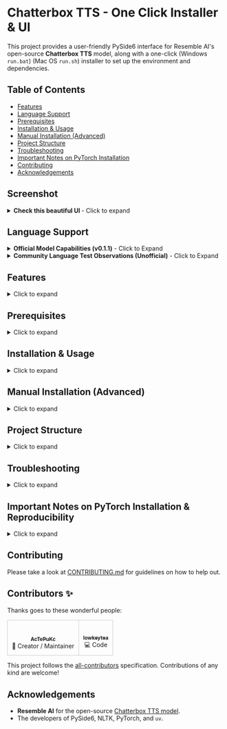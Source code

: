 # Chatterbox TTS - One Click Installer & UI

This project provides a user-friendly PySide6 interface for Resemble AI's open-source **Chatterbox TTS** model, along with a one-click (Windows `run.bat`) (Mac OS `run.sh`) installer to set up the environment and dependencies.


## Table of Contents

* [Features](#features)
* [Language Support](#language-support)
* [Prerequisites](#prerequisites)
* [Installation & Usage](#installation--usage)
* [Manual Installation (Advanced)](#manual-installation-advanced)
* [Project Structure](#project-structure)
* [Troubleshooting](#troubleshooting)
* [Important Notes on PyTorch Installation](#important-notes-on-pytorch-installation--reproducibility)
* [Contributing](#contributing)
* [Acknowledgements](#acknowledgements)

## Screenshot

<details>
<summary><strong> Check this beautiful UI </strong>- Click to expand</summary>

![Screenshot of Chatterbox UI](screenshot_1.png)
*(Early Stage of the App UI)*
</details>

## Language Support

<details>
<summary><strong>Official Model Capabilities (v0.1.1)</strong> - Click to Expand</summary>

*   The underlying `chatterbox-tts` model (version 0.1.1, as currently used by this project) is primarily designed and trained for **English (US/General Accent)** text-to-speech.
*   **Other Languages:**
    *   While the model may attempt to pronounce words from other languages using English phonetics, the results will generally **not sound like native speech** and may be heavily accented or unintelligible.
    *   Languages using **non-Latin scripts** (e.g., Greek, Cyrillic, Chinese, Korean, Arabic, Hindi) or those with extensive **diacritics/special characters** not common in English are highly likely to cause errors (including potential CUDA errors if character processing fails) or produce completely garbled output.
*   **Achieving True Multilingual Support:** This would require:
    *   New models or updated versions from the `chatterbox-tts` **developers** specifically trained or fine-tuned for those languages.
    *   Community efforts to **fine-tune** the existing model or train new ones on specific language datasets.
*   **Recommendation:** For reliable and high-quality results, **it is strongly recommended to use English text only** with the current version of the model. It is primarily a research and development tool for English TTS at this stage.
</details>

<details>
<summary><strong>Community Language Test Observations (Unofficial)</strong> - Click to Expand</summary>

The following are informal observations on how the current English model (v0.1.1) attempts to handle text from other languages. These are **not endorsements of support** but rather notes on its behavior. Expect a strong English phonetic base and accent.

**⚠️ WARNING: Non-Latin Scripts & Extensive Diacritics ⚠️**
Attempting to process languages with non-Latin scripts (e.g., Greek, Cyrillic, Hanzi, Hangul) or extensive diacritics can lead to unpredictable behavior, including application errors (like CUDA device-side asserts with Greek text) or completely garbled/silent output. **Proceed with caution and expect instability if testing these.**

*   **English:** ✅ Supported (Primary Language)
*   **German:** 🗣️ Produces heavily English-accented speech. Does not sound like native German.
*   **French:** 🗣️ Produces heavily English-accented speech.
*   **Spanish:** 🗣️ Produces heavily English-accented speech.
*   **Italian:** 🗣️ Produces heavily English-accented speech.
*   **Romanian:** 🗣️ Produces heavily English-accented speech.
*   **Dutch:** 🚫 Generally unintelligible or sounds nothing like Dutch.
*   **Swedish:** 🚫 Generally unintelligible or sounds nothing like Swedish.
*   **Polish:** *(Latin script with diacritics)* - 🗣️ Likely heavily English-accented; intelligibility may vary. *(You can update with your specific test result here if you do one, e.g., "Poor intelligibility, strong English accent.")*
*   **Turkish:** *(Latin script with some unique characters)* - 🚫 Generally unintelligible or heavily English-ified.
*   **Czech:** *(Latin script with diacritics)* - 🗣️ Likely heavily English-accented; intelligibility may vary. *(Update with test result)*
*   **Bulgarian:** *(Cyrillic script)* - 🛑 **HIGHLY UNSUPPORTED.**
*   **Russian, Serbian, Ukrainian (other Cyrillic):** 🛑 **HIGHLY UNSUPPORTED.**
*   **Korean (Hangul):** 🛑 **HIGHLY UNSUPPORTED.** May attempt to pronounce characters as English letters.
*   **Chinese (Mandarin - Hanzi):** 🛑 **HIGHLY UNSUPPORTED.** May attempt to pronounce characters as English letters or Pinyin with English phonetics.
*   **Greek (Greek script):** 🛑 **HIGHLY UNSUPPORTED & POTENTIALLY UNSTABLE.** Can lead to application errors (CUDA asserts).

*(This list is not exhaustive. Feel free to report your findings for other languages if you experiment, but please note the model's English-centric design.)*
</details>

## Features

<details>
<summary>Click to expand</summary>

*   **Simple PySide6 Interface:**
    *   Text input for speech synthesis.
    *   Load reference audio files (`.wav`, `.mp3`, `.flac`) for voice cloning.
    *   Adjustable parameters:
        *   Exaggeration
        *   CFG/Pace
        *   Temperature
        *   Random Seed (0 for random)
    *   Audio playback controls (Play/Pause/Resume, Stop, Seekable Playhead).
    *   History of generated audio files with double-click to play.
    *   Status updates for model loading, generation,  playback and time elapsed.
    *   Option to auto-play audio after generation.
*   **Smart Text Chunking:**
    *   Utilizes NLTK for sentence tokenization.
    *   Long sentences are intelligently split at spaces to avoid cutting words, ensuring better quality for stitched audio.
    *   Handles long text inputs by generating and stitching audio chunks.
*   **One-Click Installer (`run.bat` for Windows):**
    *   Uses `uv` (a fast Python package installer and resolver) for environment setup.
    *   Automatically creates a Python virtual environment (`.venv`).
    *   Installs all necessary dependencies from a lock file (`requirements.lock.txt`) for reproducibility.
    *   Detects your CUDA version (if NVIDIA GPU is present) and installs the appropriate PyTorch build (including torchvision and torchaudio) for GPU acceleration. Falls back to CPU if CUDA is not found.
    *   Downloads necessary NLTK resources (`punkt` for sentence tokenization).
*   **Output Management:**
    *   Saves generated audio to a `chatterbox_outputs` subdirectory.
    *   Filenames include timestamps and the actual seed used for generation.

</details>

## Prerequisites

<details>
<summary>Click to expand</summary>

1.  **Python:** Version 3.11 is recommended and targeted by the `run.bat` script. Other Python 3.8+ versions might work but ensure it's added to your system PATH.
    *   You can modify the Python version in `run.bat` if needed (variable `PYTHON_VERSION`, though currently it uses `python3.11` directly in the `uv venv` command).
2.  **`uv`:** This ultra-fast Python package manager.
    *   Installation instructions: [https://github.com/astral-sh/uv#installation](https://github.com/astral-sh/uv#installation)
3.  **FFmpeg:** Required by Qt Multimedia for playing various audio formats (including the generated `.wav` files).
    *   Download FFmpeg from [https://ffmpeg.org/download.html](https://ffmpeg.org/download.html).
    *   Extract it and **add the `bin` directory (containing `ffmpeg.exe`, `ffplay.exe`, `ffprobe.exe`) to your system's PATH environment variable.**
4.  **NVIDIA GPU (Optional, for GPU acceleration):**
    *   If you have an NVIDIA GPU, ensure you have the latest drivers installed. The installer will attempt to detect your CUDA version.
5.  **Internet Connection:** Required for downloading dependencies during the first setup.
</details>

## Installation & Usage

<details>
<summary>Click to expand</summary>

1.  **Clone or Download this Repository:**
    ```bash
    git clone https://github.com/actepukc/chatterbox-tts-ui
    cd chatterbox-tts-ui
    ```
    Or download the ZIP and extract it.
    (Remove the screenshot or print it as a memory)
2.  **Run the Installer:**
    *   Simply double-click `run.bat`.
    *   This script will:
        *   Check for Python and `uv`.
        *   Create a virtual environment in a folder named `.venv`.
        *   Install all Python dependencies using `uv pip sync` from `requirements.lock.txt`.
        *   Run `install_torch.py` to install the correct PyTorch version for your system (CUDA or CPU).
        *   Launch the `main.py` application.

    *   The first time setup might take a few minutes depending on your internet speed, especially for downloading PyTorch and other dependencies. Subsequent launches will be much faster.

3.  **Using the Application (`main.py`):**
    *   **Load Model:** The model attempts to load automatically on startup. You can use the "Reload Model" button if needed. Status bar will indicate progress.
    *   **Enter Text:** Type or paste the text you want to synthesize. Long texts will be automatically chunked and stitched.
    *   **Reference Audio (Optional):** Click "Browse Reference Audio..." to select a `.wav`, `.mp3`, or `.flac` file to clone its voice characteristics.
    *   **Adjust Parameters:** Use the sliders and seed input to fine-tune the output.
        *   **CFG/Pace:** Lower values (e.g., 0.2-0.4) can slow down speech and improve pacing.
        *   **Exaggeration:** Default 0.5 is usually good. Higher values can be more expressive but also faster.
    *   **Generate Audio:** Click "Generate Audio". The status bar will show progress if the text is split into multiple chunks.
    *   **Playback:**
        *   If "Auto-play" is checked, audio plays automatically.
        *   Use the Play/Pause, Stop, and seek slider.
        *   Double-click files in the "Generated Files History" to play them.
    *   Generated files are saved in the `chatterbox_outputs` folder.
</details>

## Manual Installation (Advanced)
<details>
<summary>Click to expand</summary>

### macOS / Apple Silicon (M1/M2/M3) Users:

*   The application includes logic to detect and attempt to use MPS (Metal Performance Shaders) for GPU acceleration on Apple Silicon Macs if a compatible PyTorch version is installed.
*   To enable this, ensure you install a PyTorch build with MPS support. For most users on Apple Silicon, running `uv pip install torch torchvision torchaudio` within the activated virtual environment (after other dependencies) should install a compatible version.
*   **Current Status of MPS in `chatterbox-tts`:** The level of official MPS support within the `chatterbox-tts` library (version `0.1.1`, which this project currently uses) is not fully confirmed by its developers. While this UI attempts to enable MPS, successful GPU acceleration on macOS depends on the library's internal compatibility. If you encounter issues or it seems to be running on CPU, it may be due to limitations in the current `chatterbox-tts` version's MPS support. Future updates to the `chatterbox-tts` library may improve this.
*   The `run.sh` script will likely install a CPU-only version of PyTorch by default via `install_torch.py` (which is CUDA-focused). Manual PyTorch installation is recommended for MPS.
If you prefer not to use the `run.bat` script or are on a different OS:

1.  Ensure **Python 3.11** (or compatible) and **`uv`** are installed and in your PATH.
2.  Ensure **FFmpeg** is installed and its `bin` directory is in your PATH.
3.  Open a terminal in the project directory.
4.  Create and activate a virtual environment:
    ```bash
    uv venv .venv --python 3.11 
    # On Windows:
    .\.venv\Scripts\activate
    # On macOS/Linux:
    source .venv/bin/activate
    ```
5.  Install dependencies from the lock file:
    ```bash
    uv pip sync requirements.lock.txt
    ```
6.  Install the correct PyTorch version:
    ```bash
    python install_torch.py
    ```
7.  Run the application:
    ```bash
    python main.py
    ```
</details>

## Project Structure
<details>
<summary>Click to expand</summary>

*   `main.py`: The main PySide6 application script.
*   `run.bat`: Windows batch script for one-click setup and launch.
*   `run.sh`: MacOS/Linux batch script for one-click setup and launch.
*   `requirements.in`: High-level list of direct Python dependencies.
*   `requirements.lock.txt`: Fully resolved list of all Python dependencies with pinned versions for reproducible environments (generated by `uv pip compile`).
*   `install_torch.py`: Python script to detect CUDA and install the appropriate PyTorch build.
*   `chatterbox_outputs/`: Directory where generated audio files are saved (created automatically).
*   `.venv/`: Python virtual environment (created automatically by `run.bat` or manually).
</details>

## Troubleshooting
<details>
<summary>Click to expand</summary>


*   **`NLTK 'punkt' resource failed to download`**: Ensure you have an active internet connection during the first run. You can also try manually downloading it:
    ```bash
    # Activate your .venv first
    python -m nltk.downloader punkt
    python -m nltk.downloader punkt_tab
    ```
*   **`ChatterboxTTS library not found`**: Ensure `uv pip sync requirements.lock.txt` completed successfully.
*   **No audio playback / Media Player Errors**: Make sure FFmpeg is correctly installed and its `bin` directory is in your system's PATH.
*   **Slow Generation**: Generating speech for long texts by stitching multiple chunks will take time. The number of chunks depends on the text length and sentence structure. Experiment with the `CFG/Pace` and `Exaggeration` sliders for speech rate.
</details>

## Important Notes on PyTorch Installation & Reproducibility
<details>
<summary>Click to expand</summary>

This project aims for both ease of use and reproducible environments. Here's how PyTorch (a core dependency for `chatterbox-tts`) is handled:

1.  **Dependency Locking (`requirements.lock.txt`):**
    *   We use `uv` (a fast Python package manager) and a `requirements.lock.txt` file. This file is generated by the command `uv pip compile requirements.in -o requirements.lock.txt`.
    *   It pins the versions of most dependencies (like `PySide6`, `nltk`, `chatterbox-tts`, and its non-PyTorch sub-dependencies) to ensure that everyone gets the same versions that were tested with this UI.
    *   For PyTorch itself, `chatterbox-tts` requires a specific version (e.g., `torch==2.6.0`). The `requirements.lock.txt` file will include an entry for this version of PyTorch. When `uv pip sync requirements.lock.txt` runs as part of the setup, it will install this locked version, which is typically a general-purpose build (e.g., CPU-only or a base CUDA version if available on PyPI).

2.  **Hardware-Specific PyTorch Build (`install_torch.py`):**
    *   After the initial dependencies are synced from `requirements.lock.txt`, the `run.bat` script (or manual setup) executes `python install_torch.py`.
    *   This specialized script:
        *   Detects if you have an NVIDIA GPU and your CUDA version.
        *   Constructs the correct command to install a PyTorch build optimized for your specific hardware (e.g., a CUDA 12.8 nightly build, a CUDA 11.8 stable build, or a CPU-only build).
        *   This step will **re-install or upgrade** the PyTorch components to ensure you have the best performing version for your system. This might look like PyTorch is being installed twice, but it's a necessary step to get the right build.

**What this means for you:**

*   **Users with NVIDIA GPUs:** The `install_torch.py` script will attempt to provide you with a CUDA-accelerated PyTorch. The `run.bat` script should handle this automatically.
*   **Users on CPU-only systems:** `install_torch.py` will install a CPU-only version of PyTorch.
*   **Users with different CUDA versions than the primary developer:** `install_torch.py` will attempt to install the correct PyTorch for *your* detected CUDA version (e.g., if you have CUDA 11.8, it will target a PyTorch build for CUDA 11.8).
*   **macOS (Apple Silicon/MPS) Users:** The `install_torch.py` script is currently CUDA-focused. For MPS acceleration, you will likely need to manually install a suitable PyTorch version (e.g., `uv pip install torch torchvision torchaudio` in the activated `.venv`) *after* `uv pip sync requirements.lock.txt` and *before* running `main.py`. The `ModelLoaderThread` in `main.py` includes logic to attempt to use the "mps" device if a compatible PyTorch is present.

**Key takeaway:** The `requirements.lock.txt` provides a stable base for most packages. The `install_torch.py` script then tailors the PyTorch installation to your specific hardware for optimal performance. You generally do not need to modify `requirements.lock.txt` manually regarding PyTorch.

</details>

## Contributing

Please take a look at [CONTRIBUTING.md](CONTRIBUTING.md) for guidelines on how to help out.

## Contributors ✨

Thanks goes to these wonderful people:

<!-- ALL-CONTRIBUTORS-LIST:START - Do not remove or modify this section -->
<table>
  <tr>
    <td align="center" style="border: 1px solid #ccc; padding: 10px;"><a href="https://github.com/AcTePuKc"><img src="https://avatars.githubusercontent.com/AcTePuKc?v=4" width="100px;" alt=""/><br /><sub><b>AcTePuKc</b></sub></a><br />🚀 Creator / Maintainer</td>
    <td align="center" style="border: 1px solid #ccc; padding: 10px;"><a href="https://github.com/lowkeytea"><img src="https://avatars.githubusercontent.com/lowkeytea?v=4" width="100px;" alt=""/><br /><sub><b>lowkeytea</b></sub></a><br />💻 Code</td>
  </tr>
</table>
<!-- ALL-CONTRIBUTORS-LIST:END -->

This project follows the [all-contributors](https://github.com/all-contributors/all-contributors) specification.
Contributions of any kind are welcome!

## Acknowledgements

*   **Resemble AI** for the open-source [Chatterbox TTS model](https://github.com/resemble-ai/chatterbox).
*   The developers of PySide6, NLTK, PyTorch, and `uv`.

